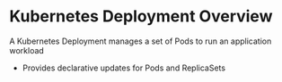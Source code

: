 # Kubernetes Deployment Overview

A Kubernetes Deployment manages a set of Pods to run an application workload

* Provides declarative updates for Pods and ReplicaSets
